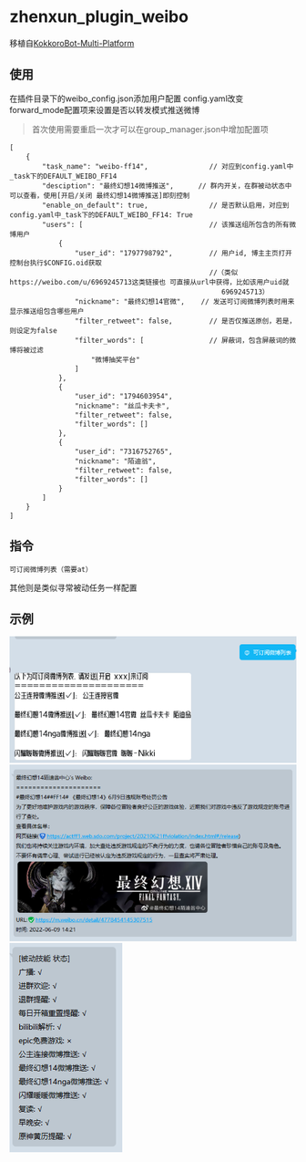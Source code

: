 # zhenxun_plugin_weibo
移植自[KokkoroBot-Multi-Platform](https://github.com/zzbslayer/KokkoroBot-Multi-Platform)
## 使用
在插件目录下的weibo_config.json添加用户配置
config.yaml改变forward_mode配置项来设置是否以转发模式推送微博
> 首次使用需要重启一次才可以在group_manager.json中增加配置项
```
[
    {
        "task_name": "weibo-ff14",               // 对应到config.yaml中_task下的DEFAULT_WEIBO_FF14
        "desciption": "最终幻想14微博推送",      // 群内开关，在群被动状态中可以查看，使用[开启/关闭 最终幻想14微博推送]即刻控制
        "enable_on_default": true,               // 是否默认启用，对应到config.yaml中_task下的DEFAULT_WEIBO_FF14: True
        "users": [                               // 该推送组所包含的所有微博用户
            {
                "user_id": "1797798792",         // 用户id, 博主主页打开控制台执行$CONFIG.oid获取
                                                 //（类似https://weibo.com/u/6969245713这类链接也 可直接从url中获得，比如该用户uid就
                                                    6969245713）
                "nickname": "最终幻想14官微",    // 发送可订阅微博列表时用来显示推送组包含哪些用户
                "filter_retweet": false,         // 是否仅推送原创，若是，则设定为false
                "filter_words": [                // 屏蔽词，包含屏蔽词的微博将被过滤
                    "微博抽奖平台"
                ]
            },
            {
                "user_id": "1794603954",
                "nickname": "丝瓜卡夫卡",
                "filter_retweet": false,
                "filter_words": []
            },
            {
                "user_id": "7316752765",
                "nickname": "陌迪翁",
                "filter_retweet": false,
                "filter_words": []
            }
        ]
    }
]
```

## 指令

```
可订阅微博列表（需要at）
```

其他则是类似寻常被动任务一样配置

## 示例
![](images/可订阅列表.png)
![](images/推送格式.png)
![](images/被动技能.png)
